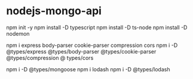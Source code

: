 # nodejs-mongo-api

npm init -y
npm install -D typescript npm install -D ts-node npm install -D nodemon

npm i express body-parser cookie-parser compression cors npm i -D @types/express @types/body-parser @types/cookie-parser @types/compression @ types/cors

npm i -D @types/mongoose npm i lodash npm i -D @types/lodash
